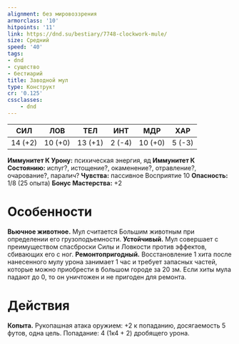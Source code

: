 ```yaml
---
alignment: без мировоззрения
armorclass: '10'
hitpoints: '11'
link: https://dnd.su/bestiary/7748-clockwork-mule/
size: Средний
speed: '40'
tags:
- dnd
- существо
- бестиарий
title: Заводной мул
type: Конструкт
cr: '0.125'
cssclasses:
    - dnd
---
```



| СИЛ | ЛОВ | ТЕЛ | ИНТ | МДР | ХАР |
|---|---|---|---|---|---|
| 14 (+2) | 10 (+0) | 13 (+1) | 2 (-4) | 10 (+0) | 5 (-3) |
**Иммунитет К Урону:** психическая энергия, яд
**Иммунитет К Состоянию:** испуг?, истощение?, окаменение?, отравление?, очарование?, паралич?
**Чувства:** пассивное Восприятие 10
**Опасность:** 1/8 (25 опыта)
**Бонус Мастерства:** +2


# Особенности
**Вьючное животное.** Мул считается Большим животным при определении его грузоподъемности.
**Устойчивый.** Мул совершает с преимуществом спасброски Силы и Ловкости против эффектов, сбивающих его с ног.
**Ремонтопригодный.** Восстановление 1 хита после нанесенного мулу урона занимает 1 час и требует запасных частей, которые можно приобрести в большом городе за 20 зм. Если хиты мула падают до 0, то он уничтожен и не пригоден для ремонта.


# Действия
**Копыта.** Рукопашная атака оружием: +2 к попаданию, досягаемость 5 футов, одна цель. Попадание: 4 (1к4 + 2) дробящего урона.